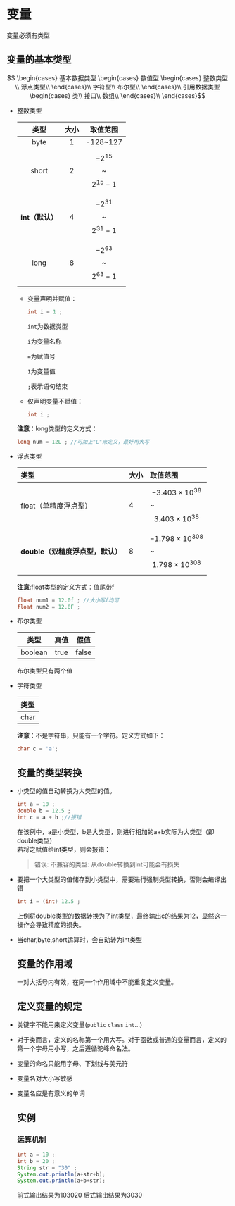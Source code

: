 # 变量
变量必须有类型
## 变量的基本类型

$$ \begin{cases} 
        基本数据类型
        \begin{cases}
          数值型
          \begin{cases}
            整数类型 \\
            浮点类型\\
          \end{cases}\\ 
          字符型\\
        布尔型\\
        \end{cases}\\
        引用数据类型
        \begin{cases}
        类\\
        接口\\
        数组\\
        \end{cases}\\            
    \end{cases}$$

* 整数类型

  | 类型 | 大小 | 取值范围 |
  | :---: | :---: | :---: |
  | byte | 1 | -128~127 |
  | short | 2 | $$-2^{15}$$~$$2^{15}-1 $$ |
  | **int（默认）** | 4 | $$-2^{31}$$~$$2^{31}-1 $$ |
  | long | 8 | $$-2^{63}$$~$$2^{63}-1 $$ |

  * 变量声明并赋值：

    ```java
    int i = 1 ;
    ```

    `int`为数据类型

    `i`为变量名称

    `=`为赋值号

    `1`为变量值

    `;`表示语句结束

  * 仅声明变量不赋值：

    ```java
    int i ;
    ```

  **注意**：long类型的定义方式：

  ```java
  long num = 12L ; //可加上"L"来定义，最好用大写
  ```

* 浮点类型

  | 类型 | 大小 | 取值范围 |
  | :--- | :--- | :--- |
  | float（单精度浮点型） | 4 | $$-3.403×10^{38}$$~$$3.403×10^{38} $$| 
  | **double（双精度浮点型，默认）** | 8 |$$-1.798×10^{308}$$~$$1.798×10^{308} $$|  

  **注意**:float类型的定义方式：值尾带f

  ```java
  float num1 = 12.0f ; //大小写f均可
  float num2 = 12.0F ;
  ```

* 布尔类型

  | 类型 | 真值 | 假值 |
  | :---: | :---: | :---: |
  | boolean | true | false |

  布尔类型只有两个值

* 字符类型

  | 类型 |
  | :--- |
  | char |

  **注意**：不是字符串，只能有一个字符。定义方式如下：

  ```java
  char c = 'a';
  ```

  ## 变量的类型转换

* 小类型的值自动转换为大类型的值。

  ```java
  int a = 10 ;
  double b = 12.5 ; 
  int c = a + b ;//报错
  ```

  在该例中，a是小类型，b是大类型，则进行相加的a+b实际为大类型（即double类型）  
  若将之赋值给int类型，则会报错：

  > 错误: 不兼容的类型: 从double转换到int可能会有损失

* 要把一个大类型的值储存到小类型中，需要进行强制类型转换，否则会编译出错

  ```java
  int i = (int) 12.5 ;
  ```

  上例将double类型的数据转换为了int类型，最终输出c的结果为12，显然这一操作会导致精度的损失。

* 当char,byte,short运算时，会自动转为int类型

  ## 变量的作用域

  一对大括号内有效，在同一个作用域中不能重复定义变量。

  ## 定义变量的规定

* 关键字不能用来定义变量\(`public` `class` `int`...\)

* 对于类而言，定义的名称第一个用大写。对于函数或普通的变量而言，定义的第一个字母用小写，之后遵循驼峰命名法。
* 变量的命名只能用字母、下划线与美元符
* 变量名对大小写敏感
* 变量名应是有意义的单词
  ## 实例

  ### 运算机制

  ```java
  int a = 10 ;
  int b = 20 ;
  String str = "30" ;
  System.out.println(a+str+b);
  System.out.println(a+b+str);
  ```

  前式输出结果为103020
  后式输出结果为3030



